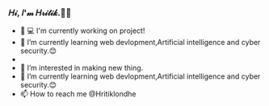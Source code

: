 ### 𝐻𝒾, 𝐼'𝓂 𝐻𝓇𝒾𝓉𝒾𝓀.👋👋


- 👨‍ 💻 I'm currently working on project!
- 🌱 I’m currently learning web devlopment,Artificial intelligence and cyber security.😊
- 
- 👀 I’m interested in making new thing. 
- 🌱 I’m currently learning web devlopment,Artificial intelligence and cyber security.😊
- 📫 How to reach me @Hritiklondhe
